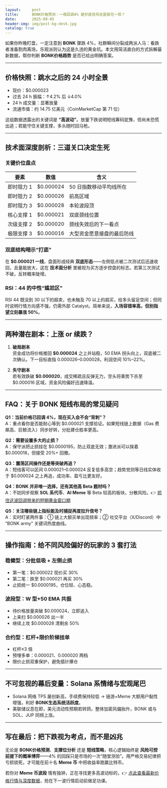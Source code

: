 ```yaml
---
layout:     post
title:      BONK价格预测：一夜回调4% 是抄底信号还是昙花一现？
date:       2025-09-05
header-img: img/post-bg-desk.jpg
catalog: true
---
```


如果你昨晚盯盘，一定注意到 **BONK** 骤跌 4%，社群瞬间分裂成两派人马：看跌者准备割肉离场，乐观派则认为这是久违的黄金坑。本文用简洁直白的方式拆解最新数据，帮你判断 **BONK价格趋势** 是否已给出明确答案。

---

## 价格快照：跳水之后的 24 小时全景

- 现价：$0.000023  
- 过去 24 h 振幅：↑4.2% 后 ↓4.0%  
- 24 h 成交量：显著放量  
- 流通市值：约 14.75 亿美元（CoinMarketCap 第 71 位）

这组数据透露出的关键词是 **“高波动”**。放量下跌说明短线筹码犹豫，但尚未恐慌出逃；若能守住关键支撑，多头随时回马枪。

---

## 技术面深度剖析：三道关口决定生死

### 关键价位盘点

| 要素 | 数值 | 含义 |
|---|---|---|
| 即时阻力 1 | $0.000024 | 50 日指数移动平均线所在 |
| 即时阻力 2 | $0.000026 | 前高区域 |
| 即时阻力 3 | $0.000028 | 本轮波段顶 |
| 核心支撑 1 | $0.000021 | 双底颈线位置 |
| 次级支撑 2 | $0.000020 | 颈线失效后的下一看点 |
| 极限支撑 3 | $0.000016 | 大型资金愿意接盘的最后防线 |

### 双底结构暗示“打底”

在 **$0.000021 一线**，盘面形成经典 **双底形态**——左侧低点被二次测试后迅速收回，且量能放大，这在 **技术面分析** 里被视为买方逐步控盘的标志。若第三次测试不破，反转概率陡增。

### RSI：44 的中性“尴尬区”

RSI 44 既没到 30 以下的超卖，也未触及 70 以上的超买，给多头留足空间；但同时说明行情方向感不强，仍需外部 Catalyst。简单来说，**入场容错率高，但别指望立刻暴涨 50%**。

---

## 两种潜在剧本：上涨 or 续跌？

1. **破局剧本**  
   资金成功将价格推回 **$0.000024** 之上并站稳，50 EMA 拐头向上，双底被二次确认。下一目标直指 $0.000026–$0.000028，利润空间 10%–22%。

2. **失守剧本**  
   若有效跌破 **$0.000020**，成交稀疏且反弹无力，空头将乘势下杀至 $0.000016 区域，资金风险偏好迅速降温。

---

## FAQ：关于 BONK 短线布局的常见疑问

**Q1：当前价格已回调 4%，现在买入会不会“背刺”？**  
A：重点看你是否能耐心等到 $0.000021 支撑验证。如果短线链上数据（Gas 费飙高、巨鲸流入）同步好转，分批建仓胜率更高。

**Q2：需要设置多大的止损？**  
A：保守派把止损挂在 $0.0000195，防止双底无效；激进派可以挨着 $0.000018，但接受 20%+ 回撤。

**Q3：震荡区间操作还是等突破再追？**  
A：短线客可以区间 $0.000021–$0.000024 反复低多高空；趋势党则等日线实体收于 $0.000024 之上再追，成功率、盈亏比更友好。

**Q4：BONK 并非唯一选择，还有其他高 Beta 题材吗？**  
A：不妨同步观察 **SOL 系代币**、**AI Meme** 等 Beta 较高的板块，分散风险。👉 [抓住这波回调带来的短期黄金窗口期](https://okxdog.com/)

**Q5：关注哪些链上指标能及时捕捉再度拉升信号？**  
A：实时盯紧两件事：① 链上大额买单出现频率；② 社交平台（X/Discord）中 “BONK army” 关键词热度曲线。

---

## 操作指南：给不同风险偏好的玩家的 3 套打法

### 稳健型：分批低吸 + 左侧止损
- 第一笔：$0.000022 现价买 30%  
- 第二笔：跌至 $0.000021 再买 30%  
- 止损统一 $0.0000195，仓位轻、心态稳。

### 波段型：W 型+50 EMA 共振
- 待价格放量突破 $0.000024，立即追入  
- 上来扫 $0.000026 出一半  
- 继续上攻 $0.000028 清剩余 50%

### 合约型：杠杆+限价阶梯挂单
- 杠杆≤3 倍  
- 预埋多单：$0.000021、$0.000020 两档  
- 限价止损双重保护，避免插针爆仓

---

## 不可忽视的幕后变量：Solana 系情绪与宏观尾巴

- Solana 网络 TPS 屡创新高，手续费保持较低 -> 链游+Meme 大额用户黏性增强，利好 **BONK生态系统活跃度**。  
- 美联储议息在即，美元流动性预期若转鸽，整体加密风偏抬升，BONK 或与 SOL、JUP 同频上涨。

---

## 写在最后：把下跌视为考点，而不是凶兆

无论是 **BONK价格预测**、**支撑位分析** 还是 **短线策略**，核心逻辑始终是 **风险可控前提下的概率博弈**——4% 的回踩只是市场的一次“随堂测验”。用严格交易纪律把亏损锁死，才可能在前十名 **Meme 币** 中把收益率跑赢比特币。

若你对 **Meme 币波段** 情有独钟，正在寻找更多高波动标的，👉 [点此查看最新价格行情与深度数据](https://okxdog.com/)，抢在下一波行情启动前做足功课。